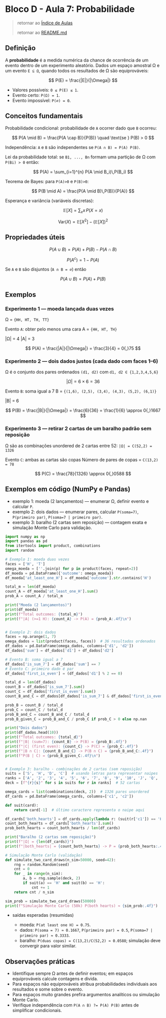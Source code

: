 # Bloco D - Aula 7: Probabilidade

> retornar ao [Índice de Aulas](n2_index-aulas.md#bloco-d---análise-combinatória-e-probabilidade)
>
> retornar ao [README.md](../../../../README.md)

## Definição

A **probabilidade** é a medida numérica da chance de ocorrência de um evento dentro de um experimento aleatório. Dados um espaço amostral Ω e um evento `E ⊆ Ω`, quando todos os resultados de Ω são equiprováveis:

$$
P(E) = \frac{|E|}{|\Omega|}
$$

* Valores possíveis: `0 ≤ P(E) ≤ 1`.
* Evento certo: `P(Ω) = 1`.
* Evento impossível: `P(∅) = 0`.

## Conceitos fundamentais

Probabilidade condicional: probabilidade de `A` ocorrer dado que `B` ocorreu:

$$
P(A \mid B) = \frac{P(A \cap B)}{P(B)} \quad \text{se } P(B) > 0
$$

Independência: `A` e `B` são independentes se `P(A ∩ B) = P(A) P(B)`.

Lei da probabilidade total: se `B1, ..., Bn` formam uma partição de Ω com `P(Bi) > 0` então:

$$
P(A) = \sum_{i=1}^{n} P(A \mid B_i)\,P(B_i)
$$

Teorema de Bayes: para `P(A)>0` e `P(B)>0`:

$$
P(B \mid A) = \frac{P(A \mid B)\,P(B)}{P(A)}
$$

Esperança e variância (variáveis discretas):

$$
\mathbb{E}[X] = \sum_x x\,P(X=x)
$$

$$
\mathrm{Var}(X) = \mathbb{E}[X^2] - (\mathbb{E}[X])^2
$$

## Propriedades úteis

$$
P(A \cup B) = P(A) + P(B) - P(A \cap B)
$$

$$
P(A^{c}) = 1 - P(A)
$$

Se `A` e `B` são disjuntos (`A ∩ B = ∅`) então

$$
P(A \cup B) = P(A) + P(B)
$$

## Exemplos

### Experimento 1 — moeda lançada duas vezes

Ω = `{HH, HT, TH, TT}`

Evento `A`: obter pelo menos uma cara
A = `{HH, HT, TH}`

|Ω| = 4
|A| = 3

$$
P(A) = \frac{|A|}{|\Omega|} = \frac{3}{4} = 0{,}75
$$

### Experimento 2 — dois dados justos (cada dado com faces 1–6)

Ω é o conjunto dos pares ordenados `(d1, d2)` com `d1, d2 ∈ {1,2,3,4,5,6}`

$$
|\Omega| = 6 \times 6 = 36
$$

Evento `B`: soma igual a 7
B = `{(1,6), (2,5), (3,4), (4,3), (5,2), (6,1)}`

|B| = 6

$$
P(B) = \frac{|B|}{|\Omega|} = \frac{6}{36} = \frac{1}{6} \approx 0{,}1667
$$

### Experimento 3 — retirar 2 cartas de um baralho padrão sem reposição

Ω são as combinações unordered de 2 cartas entre 52: `|Ω| = C(52,2) = 1326`

Evento `C`: ambas as cartas são copas
Número de pares de copas = `C(13,2) = 78`

$$
P(C) = \frac{78}{1326} \approx 0{,}0588
$$

## Exemplos em código (NumPy e Pandas)

* exemplo 1: moeda (2 lançamentos) — enumerar Ω, definir evento e calcular `P`.
* exemplo 2: dois dados — enumerar pares, calcular `P(soma=7)`, `P(primeiro par)`, `P(soma=7 | primeiro par)`.
* exemplo 3: baralho (2 cartas sem reposição) — contagem exata e simulação Monte Carlo para validação.

```python
import numpy as np
import pandas as pd
from itertools import product, combinations
import random

# Exemplo 1: moeda duas vezes
faces = ['H', 'T']
omega_moeda = [''.join(p) for p in product(faces, repeat=2)]
df_moeda = pd.DataFrame({'outcome': omega_moeda})
df_moeda['at_least_one_H'] = df_moeda['outcome'].str.contains('H')

total_m = len(df_moeda)
count_A = df_moeda['at_least_one_H'].sum()
prob_A = count_A / total_m

print("Moeda (2 lançamentos)")
print(df_moeda)
print(f"Total outcomes: {total_m}")
print(f"|A| (>=1 H): {count_A} -> P(A) = {prob_A:.4f}\n")


# Exemplo 2: dois dados
faces = np.arange(1, 7)
omega_dados = list(product(faces, faces))  # 36 resultados ordenados
df_dados = pd.DataFrame(omega_dados, columns=['d1', 'd2'])
df_dados['sum'] = df_dados['d1'] + df_dados['d2']

# Evento B: soma igual a 7
df_dados['is_sum_7'] = df_dados['sum'] == 7
# Evento C: primeiro dado é par
df_dados['first_is_even'] = (df_dados['d1'] % 2 == 0)

total_d = len(df_dados)
count_B = df_dados['is_sum_7'].sum()
count_C = df_dados['first_is_even'].sum()
count_B_and_C = df_dados[df_dados['is_sum_7'] & df_dados['first_is_even']].shape[0]

prob_B = count_B / total_d
prob_C = count_C / total_d
prob_B_and_C = count_B_and_C / total_d
prob_B_given_C = prob_B_and_C / prob_C if prob_C > 0 else np.nan

print("Dois dados")
print(df_dados.head(10))
print(f"Total outcomes: {total_d}")
print(f"|B| (sum=7): {count_B} -> P(B) = {prob_B:.4f}")
print(f"|C| (first even): {count_C} -> P(C) = {prob_C:.4f}")
print(f"|B ∩ C|: {count_B_and_C} -> P(B ∩ C) = {prob_B_and_C:.4f}")
print(f"P(B | C) = {prob_B_given_C:.4f}\n")


# Exemplo 3: baralho - combinações de 2 cartas (sem reposição)
suits = ['S', 'H', 'D', 'C']  # usando letras para representar naipes
ranks = ['A', '2', '3', '4', '5', '6', '7', '8', '9', '10', 'J', 'Q', 'K']
deck = [f"{r}{s}" for s in suits for r in ranks]  # 52 cartas

omega_cards = list(combinations(deck, 2))  # 1326 pares unordered
df_cards = pd.DataFrame(omega_cards, columns=['c1', 'c2'])

def suit(card):
    return card[-1]  # último caractere representa o naipe aqui

df_cards['both_hearts'] = df_cards.apply(lambda r: (suit(r['c1']) == 'H') and (suit(r['c2']) == 'H'), axis=1)
count_both_hearts = df_cards['both_hearts'].sum()
prob_both_hearts = count_both_hearts / len(df_cards)

print("Baralho (2 cartas sem reposição)")
print(f"|Ω| = {len(df_cards)}")
print(f"|both_hearts| = {count_both_hearts} -> P = {prob_both_hearts:.4f}")

# Simulação Monte Carlo (validação)
def simulate_two_card_draws(n_sim=50000, seed=42):
    rng = random.Random(seed)
    cnt = 0
    for _ in range(n_sim):
        a, b = rng.sample(deck, 2)
        if suit(a) == 'H' and suit(b) == 'H':
            cnt += 1
    return cnt / n_sim

sim_prob = simulate_two_card_draws(50000)
print(f"Simulação Monte Carlo (50k) P(both hearts) ≈ {sim_prob:.4f}")
```

* saídas esperadas (resumidas)

  * moeda: `P(at least one H) = 0.75`.
  * dados: `P(soma = 7) ≈ 0.1667`, `P(primeiro par) = 0.5`, `P(soma=7 | primeiro par) ≈ 0.3333`.
  * baralho: `P(duas copas) = C(13,2)/C(52,2) ≈ 0.0588`; simulação deve convergir para valor similar.

## Observações práticas

* Identifique sempre Ω antes de definir eventos; em espaços equiprováveis calcule contagens e divida.
* Para espaços não equiprováveis atribua probabilidades individuais aos resultados e some sobre o evento.
* Para espaços muito grandes prefira argumentos analíticos ou simulação Monte Carlo.
* Verifique independência com `P(A ∩ B) ?= P(A) P(B)` antes de simplificar condicionais.
